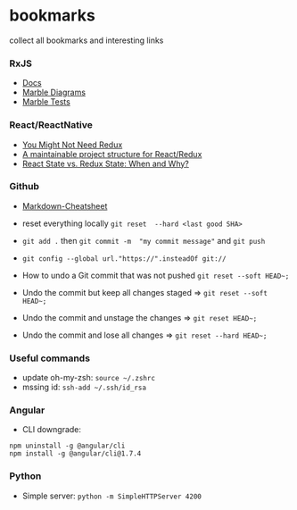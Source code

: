 # bookmarks
collect all bookmarks and interesting links

### RxJS
* [Docs](http://reactivex.io/rxjs/)
* [Marble Diagrams](http://rxmarbles.com/)
* [Marble Tests](https://github.com/ReactiveX/rxjs/blob/master/doc/writing-marble-tests.md)

### React/ReactNative
* [You Might Not Need Redux](https://medium.com/@dan_abramov/you-might-not-need-redux-be46360cf367)
* [A maintainable project structure for React/Redux](https://hackernoon.com/my-journey-toward-a-maintainable-project-structure-for-react-redux-b05dfd999b5)
* [React State vs. Redux State: When and Why?](https://spin.atomicobject.com/2017/06/07/react-state-vs-redux-state/)


### Github
 * [Markdown-Cheatsheet](https://github.com/adam-p/markdown-here/wiki/Markdown-Cheatsheet) 
 * reset everything locally `git reset  --hard <last good SHA>`
 * `git add .` then `git commit -m  "my commit message"` and `git push`
 * `git config --global url."https://".insteadOf git://`
 * How to undo a Git commit that was not pushed `git reset --soft HEAD~;`
 
 * Undo the commit but keep all changes staged => `git reset --soft HEAD~;`
 * Undo the commit and unstage the changes => `git reset HEAD~;`
 * Undo the commit and lose all changes => `git reset --hard HEAD~;`
 

### Useful commands
 * update oh-my-zsh: ```source ~/.zshrc```
 * mssing id: `ssh-add ~/.ssh/id_rsa `
 
### Angular
 * CLI downgrade: 
 ```
 npm uninstall -g @angular/cli
 npm install -g @angular/cli@1.7.4 
 ```
 
 ### Python
 * Simple server: `python -m SimpleHTTPServer 4200`
 
 
